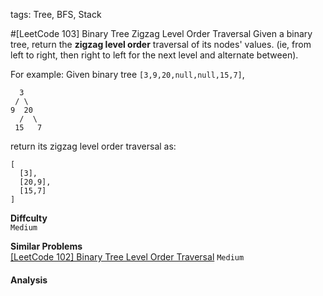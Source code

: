 tags: Tree, BFS, Stack

#[LeetCode 103] Binary Tree Zigzag Level Order Traversal
Given a binary tree, return the **zigzag level order** traversal of its nodes' values. 
(ie, from left to right, then right to left for the next level and alternate between).

For example:
Given binary tree `[3,9,20,null,null,15,7]`,

      3
     / \
    9  20
      /  \
     15   7
return its zigzag level order traversal as:

    [
      [3],
      [20,9],
      [15,7]
    ]


**Diffculty**  
`Medium`

**Similar Problems**  
[[LeetCode 102] Binary Tree Level Order Traversal]() `Medium`



#### Analysis
